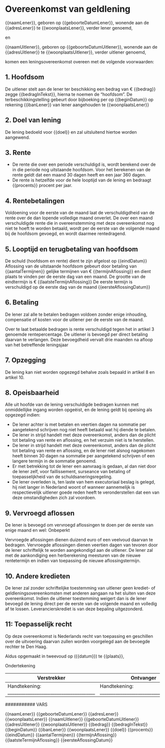# Overeenkomst van geldlening

{{naamLener}}, geboren op {{geboorteDatumLener}}, wonende aan de {{adresLener}} te {{woonplaatsLener}}, verder lener genoemd,

en

{{naamUitlener}}, geboren op {{geboorteDatumUitlener}}, wonende aan de {{adresUitlener}} te {{woonplaatsUitlener}}, verder uitlener genoemd, 

komen een leningsovereenkomst overeen met de volgende voorwaarden:

## 1. Hoofdsom
De uitlener stelt aan de lener ter beschikking een bedrag van € {{bedrag}} zegge {{bedragInTekst}}, hierna te noemen de “hoofdsom”. De terbeschikkingstelling gebeurt door bijboeking per op {{beginDatum}} op rekening {{ibanLener}} van lener aangehouden te {{woonplaatsLener}}

## 2. Doel van lening
De lening bedoeld voor {{doel}} en zal uitsluitend hiertoe worden aangewend.

## 3. Rente
- De rente die over een periode verschuldigd is, wordt berekend over de in die periode nog uitstaande hoofdsom. Voor het berekenen van de rente geldt dat een maand 30 dagen heeft en een jaar 360 dagen.
- De rente is hetzelfde voor de hele looptijd van de lening en bedraagt {{procents}} procent per jaar.

## 4. Rentebetalingen
Voldoening voor de eerste van de maand laat de verschuldigdheid van de rente over de dan lopende volledige maand onverlet. De over een  maand verschuldigde rente die in overeenstemming met deze overeenkomst nog niet te hoeft te worden betaald, wordt per de eerste van de volgende maand bij de hoofdsom gevoegd, en wordt daarmee rentedragend.

## 5. Looptijd en terugbetaling van hoofdsom
De schuld (hoofdsom en rente) dient te zijn afgelost op {{eindDatum}} Aflossing van de uitstaande  hoofdsom gebeurt door betaling van {{aantalTermijnen}} gelijke termijnen van € {{termijnAflossing}} en dient plaats te vinden per de eerste dag van een maand. De grootte van de eindtermijn is € {{laatsteTermijnAflossing}} De eerste termijn is verschuldigd op de eerste dag van de maand {{eersteAflossingDatum}}

## 6. Betaling
De lener zal alle te betalen bedragen voldoen zonder enige inhouding, compensatie of kosten voor de uitlener per de eerste van de maand.

Over te laat betaalde bedragen is rente verschuldigd tegen het in artikel 3 genoemde rentepercentage. De uitlener is bevoegd per direct betaling daarvan te verlangen. Deze bevoegdheid vervalt drie maanden na afloop van het betreffende leningsjaar

## 7. Opzegging
De lening kan niet worden opgezegd behalve zoals bepaald in artikel 8 en artikel 10.

## 8. Opeisbaarheid
Alle uit hoofde van de lening verschuldigde bedragen kunnen met onmiddellijke ingang worden opgeëist, en de lening geldt bij opeising als opgezegd indien:
- De lener achter is met betalen en veertien dagen na sommatie per aangetekend schrijven nog niet heeft betaald wat hij diende te betalen.
- De lener in strijd handelt met deze overeenkomst, anders dan de plicht tot betaling van rente en aflossing, en het verzuim niet is te herstellen.
- De lener in strijd handelt met deze overeenkomst, anders dan de plicht tot betaling van rente en aflossing, en de lener niet alsnog nagekomen heeft binnen 30 dagen na sommatie per aangetekend schrijven of een langere termijn in de sommatie genoemd.
- Er met betrekking tot de lener een aanvraag is gedaan, al dan niet door de lener zelf, voor faillissement, surseance van betaling of toepasselijkheid van de schuldsaneringsregeling. 
- De lener overleden is, ten laste van hem executoriaal beslag is gelegd, hij niet langer in Nederland woont of wanneer aannemelijk is respectievelijk uitlener goede reden heeft te veronderstellen dat een van deze omstandigheden zich zal voordoen.

## 9. Vervroegd aflossen
De lener is bevoegd om vervroegd aflossingen te doen per de eerste van enige maand en wel: Onbeperkt

Vervroegde aflossingen dienen duizend euro of een veelvoud daarvan te bedragen. Vervroegde aflossingen dienen veertien dagen van tevoren door de lener schriftelijk te worden aangekondigd aan de uitlener. De lener zal met de aankondiging een herberekening meesturen van de nieuwe rentetermijn en indien van toepassing de nieuwe aflossingstermijn.

## 10. Andere kredieten
De lener zal zonder schriftelijke toestemming van uitlener geen krediet- of geldleningsovereenkomsten met anderen aangaan na het sluiten van deze overeenkomst. Indien de uitlener toestemming weigert dan is de lener bevoegd de lening direct per de eerste van de volgende maand en volledig af te lossen. Leverancierskrediet is van deze bepaling uitgezonderd. 

## 11: Toepasselijk recht
Op deze overeenkomst is Nederlands recht van toepassing en geschillen over de uitvoering daarvan zullen worden voorgelegd aan de bevoegde rechter te Den Haag.

Aldus opgemaakt in tweevoud op ({{datum}}) te  {{plaats}},

Ondertekening

| Verstrekker | Ontvanger | 
|-------------|-----------| 
|Handtekening: _______________________________________|Handtekening: _______________________________________| 

########### VARS 

{{naamLener}}
{{geboorteDatumLener}}
{{adresLener}}
{{woonplaatsLener}}
{{naamUitlener}}
{{geboorteDatumUitlener}}
{{adresUitlener}}
{{woonplaatsUitlener}}
{{bedrag}}
{{bedragInTekst}}
{{beginDatum}}
{{ibanLener}}
{{woonplaatsLener}}
{{doel}}
{{procents}}
{{eindDatum}}
{{aantalTermijnen}}
{{termijnAflossing}}
{{laatsteTermijnAflossing}}
{{eersteAflossingDatum}}